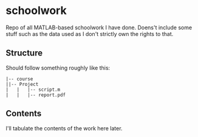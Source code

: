 # schoolwork
Repo of all MATLAB-based schoolwork I have done. Doens't include some stuff such as the data used as I don't strictly own the rights to that.

## Structure
Should follow something roughly like this:
```
|-- course  
||-- Project  
|   |   |-- script.m  
|   |   |-- report.pdf
```
## Contents
I'll tabulate the contents of the work here later.
